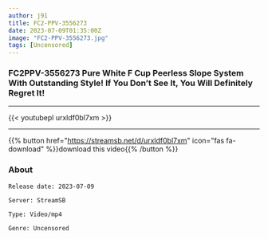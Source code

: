 ```yaml
---
author: j91
title: FC2-PPV-3556273
date: 2023-07-09T01:35:00Z
image: "FC2-PPV-3556273.jpg"
tags: [Uncensored]
---
```


### FC2PPV-3556273 Pure White F Cup Peerless Slope System With Outstanding Style! If You Don’t See It, You Will Definitely Regret It!
___

{{< youtubepl urxldf0bl7xm >}}
___

{{% button href="https://streamsb.net/d/urxldf0bl7xm" icon="fas fa-download" %}}download this video{{% /button %}}
### About

`Release date: 2023-07-09`

`Server: StreamSB`

`Type: Video/mp4`

`Genre:	Uncensored`